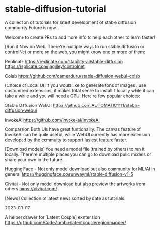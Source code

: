 # stable-diffusion-tutorial
A collection of tutorials for latest development of stable diffusion community
Future is now. 

Welcome to create PRs to add more info to help each other to learn faster!

[Run it Now on Web]
There're multiple ways to run stable diffusion or controlNet or more on the web, you might know one or more of them:

Replicate
https://replicate.com/stability-ai/stable-diffusion
https://replicate.com/jagilley/controlnet

Colab
https://github.com/camenduru/stable-diffusion-webui-colab

[Choice of Local UI]
If you would like to generate tons of images / use customized extensions, it makes total sense to install it locally while it can take a while and you will need a GPU. Here're few popular choices:

Stable Diffusion WebUI
https://github.com/AUTOMATIC1111/stable-diffusion-webui

InvokeAI
https://github.com/invoke-ai/InvokeAI

Comparsion
Both UIs have great funtionality. The canvas feature of InvokeAI can be quite useful, while WebUI currently has more extension developed by the commuity to support lastest feature faster. 

[Download models]
You need a model file (trained by others) to run it locally. There're multiple places you can go to download pulic models or share your own in the future. 

Hugging Face - Not only model download but also community for ML/AI in general
https://huggingface.co/runwayml/stable-diffusion-v1-5

Civitai - Not only model download but also preview the artworks from others
https://civitai.com/

[News]
Collection of latest news sorted by date as tutorials.

2023-03-07

A helper drawer for [Latent Couple] exntension
https://github.com/CodeZombie/latentcoupleregionmapper/

